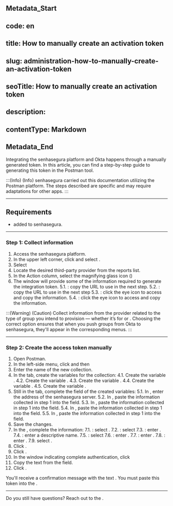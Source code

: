 ## Metadata_Start 
## code: en
## title: How to manually create an activation token 
## slug: administration-how-to-manually-create-an-activation-token 
## seoTitle: How to manually create an activation token 
## description:  
## contentType: Markdown 
## Metadata_End
Integrating the senhasegura platform and Okta happens through a manually generated token. In this article, you can find a step-by-step guide to generating this token in the Postman tool.

:::(Info) (Info)
senhasegura carried out this documentation utilizing the Postman platform. The steps described are specific and may require adaptations for other apps.
:::

* * *

## Requirements

*  added to senhasegura.

* * *

### Step 1: Collect information

1. Access the senhasegura platform.
2. In the upper left corner, click  and select .
3. Select 
4. Locate the desired third-party provider from the reports list.
5. In the Action column, select the magnifying glass icon ()
6. The  window will provide some of the information required to generate the integration token.
    5.1. : copy the URL to use in the next step.
    5.2. : copy the URL to use in the next step
    5.3. : click the eye icon to access and copy the information.
    5.4. : click the eye icon to access and copy the information.

:::(Warning) (Caution)
Collect information from the provider related to the type of group you intend to provision — whether it’s for  or . Choosing the correct option ensures that when you push groups from Okta to senhasegura, they'll appear in the corresponding menus. 
:::

* * *

### Step 2: Create the access token manually


1. Open Postman.
2. In the left-side menu, click  and then 
3. Enter the name of the new collection.
4. In the  tab, create the variables for the collection:
    4.1. Create the variable .
    4.2. Create the variable  .
    4.3. Create the variable  .
    4.4. Create the variable  .
    4.5. Create the variable  .
5. Still in the  tab, complete the  field of the created variables:
    5.1. In  , enter the address of the senhasegura server.
    5.2. In   , paste the information collected in step 1 into the  field.
    5.3. In  , paste the information collected in step 1 into the  field. 
    5.4. In  , paste the information collected in step 1 into the  field.
    5.5. In  , paste the information collected in step 1 into the  field.
6. Save the changes.
7. In the , complete the information:
    7.1. : select .
    7.2. : select 
    7.3. : enter  .
    7.4. : enter a descriptive name.
    7.5. : select 
    7.6. : enter   .
    7.7. : enter   .
    7.8. : enter  .
    7.9.   select .
8. Click .
9. Click .
10. In the window indicating complete authentication, click 
11. Copy the text from the  field.
12. Click . 

You'll receive a confirmation message with the text . You must paste this token into the .

* * *
Do you still have questions? Reach out to the .
